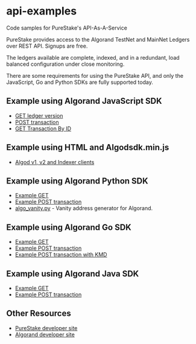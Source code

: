# api-examples
Code samples for PureStake's API-As-A-Service

PureStake provides access to the Algorand TestNet and MainNet Ledgers over REST API. Signups are free.

The ledgers available are complete, indexed, and in a redundant, load balanced configuration under close monitoring.  

There are some requirements for using the PureStake API, and only the JavaScript, Go and Python SDKs are fully supported today. 


## Example using Algorand JavaScript SDK

* [GET ledger version](javascript-examples/get_versions.js)
* [POST transaction](javascript-examples/submit_tx.js)
* [GET Transaction By ID](javascript-examples/get_tx.js)

## Example using HTML and Algodsdk.min.js

* [Algod v1, v2 and Indexer clients](javascript-examples/html-client-declaration.html)

## Example using Algorand Python SDK

* [Example GET](python-examples/example_custom_header.py)
* [Example POST transaction](python-examples/complete_example.py)
* [algo_vanity.py](python-examples/algo_vanity.py) - Vanity address generator for Algorand.

## Example using Algorand Go SDK

* [Example GET](go-examples/example_custom_header.go)
* [Example POST transaction](go-examples/submit_tx.go)
* [Example POST transaction with KMD](go-examples/signsubmit.go)

## Example using Algorand Java SDK

* [Example GET](java-examples/ExampleCustomHeader.java)
* [Example POST transaction](java-examples/SubmitTx.java)

## Other Resources

* [PureStake developer site](https://developer.purestake.io)
* [Algorand developer site](https://developer.algorand.com)


